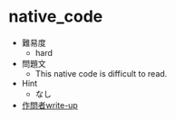 # native_code
- 難易度
  - hard 
- 問題文
  - This native code is difficult to read.
- Hint
  - なし
- [作問者write-up](https://bony-bubble-326.notion.site/native_code-Rev-hard-500pt-3cdbe612b2d049f09d9930813b95e62c)
